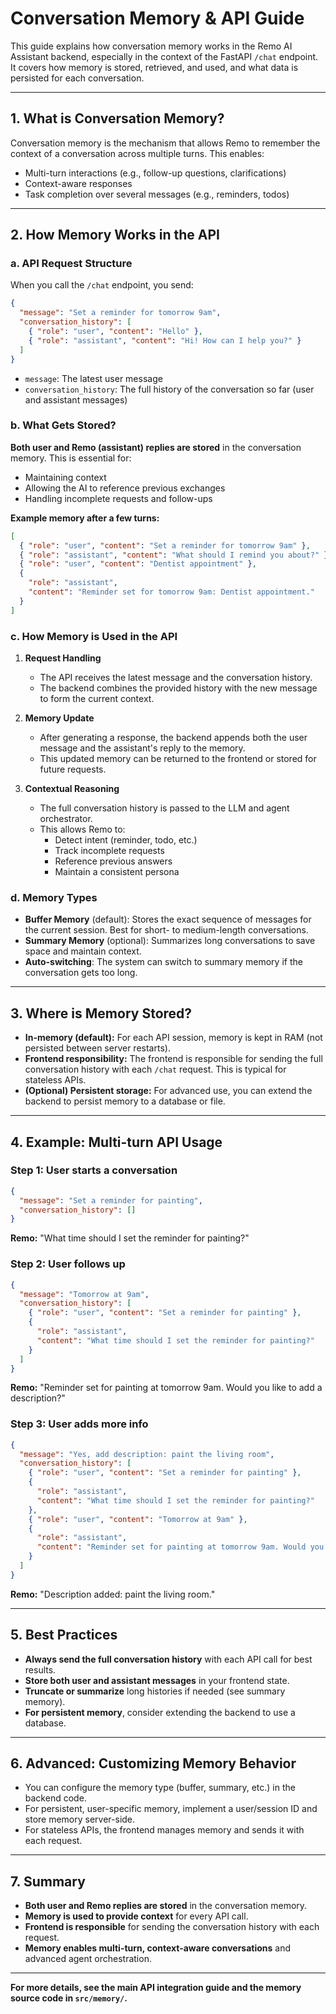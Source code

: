 # Conversation Memory & API Guide

This guide explains how conversation memory works in the Remo AI Assistant backend, especially in the context of the FastAPI `/chat` endpoint. It covers how memory is stored, retrieved, and used, and what data is persisted for each conversation.

---

## 1. What is Conversation Memory?

Conversation memory is the mechanism that allows Remo to remember the context of a conversation across multiple turns. This enables:

- Multi-turn interactions (e.g., follow-up questions, clarifications)
- Context-aware responses
- Task completion over several messages (e.g., reminders, todos)

---

## 2. How Memory Works in the API

### a. API Request Structure

When you call the `/chat` endpoint, you send:

```json
{
  "message": "Set a reminder for tomorrow 9am",
  "conversation_history": [
    { "role": "user", "content": "Hello" },
    { "role": "assistant", "content": "Hi! How can I help you?" }
  ]
}
```

- `message`: The latest user message
- `conversation_history`: The full history of the conversation so far (user and assistant messages)

### b. What Gets Stored?

**Both user and Remo (assistant) replies are stored** in the conversation memory. This is essential for:

- Maintaining context
- Allowing the AI to reference previous exchanges
- Handling incomplete requests and follow-ups

**Example memory after a few turns:**

```json
[
  { "role": "user", "content": "Set a reminder for tomorrow 9am" },
  { "role": "assistant", "content": "What should I remind you about?" },
  { "role": "user", "content": "Dentist appointment" },
  {
    "role": "assistant",
    "content": "Reminder set for tomorrow 9am: Dentist appointment."
  }
]
```

### c. How Memory is Used in the API

1. **Request Handling**

   - The API receives the latest message and the conversation history.
   - The backend combines the provided history with the new message to form the current context.

2. **Memory Update**

   - After generating a response, the backend appends both the user message and the assistant's reply to the memory.
   - This updated memory can be returned to the frontend or stored for future requests.

3. **Contextual Reasoning**
   - The full conversation history is passed to the LLM and agent orchestrator.
   - This allows Remo to:
     - Detect intent (reminder, todo, etc.)
     - Track incomplete requests
     - Reference previous answers
     - Maintain a consistent persona

### d. Memory Types

- **Buffer Memory** (default): Stores the exact sequence of messages for the current session. Best for short- to medium-length conversations.
- **Summary Memory** (optional): Summarizes long conversations to save space and maintain context.
- **Auto-switching**: The system can switch to summary memory if the conversation gets too long.

---

## 3. Where is Memory Stored?

- **In-memory (default):** For each API session, memory is kept in RAM (not persisted between server restarts).
- **Frontend responsibility:** The frontend is responsible for sending the full conversation history with each `/chat` request. This is typical for stateless APIs.
- **(Optional) Persistent storage:** For advanced use, you can extend the backend to persist memory to a database or file.

---

## 4. Example: Multi-turn API Usage

### Step 1: User starts a conversation

```json
{
  "message": "Set a reminder for painting",
  "conversation_history": []
}
```

**Remo:** "What time should I set the reminder for painting?"

### Step 2: User follows up

```json
{
  "message": "Tomorrow at 9am",
  "conversation_history": [
    { "role": "user", "content": "Set a reminder for painting" },
    {
      "role": "assistant",
      "content": "What time should I set the reminder for painting?"
    }
  ]
}
```

**Remo:** "Reminder set for painting at tomorrow 9am. Would you like to add a description?"

### Step 3: User adds more info

```json
{
  "message": "Yes, add description: paint the living room",
  "conversation_history": [
    { "role": "user", "content": "Set a reminder for painting" },
    {
      "role": "assistant",
      "content": "What time should I set the reminder for painting?"
    },
    { "role": "user", "content": "Tomorrow at 9am" },
    {
      "role": "assistant",
      "content": "Reminder set for painting at tomorrow 9am. Would you like to add a description?"
    }
  ]
}
```

**Remo:** "Description added: paint the living room."

---

## 5. Best Practices

- **Always send the full conversation history** with each API call for best results.
- **Store both user and assistant messages** in your frontend state.
- **Truncate or summarize** long histories if needed (see summary memory).
- **For persistent memory**, consider extending the backend to use a database.

---

## 6. Advanced: Customizing Memory Behavior

- You can configure the memory type (buffer, summary, etc.) in the backend code.
- For persistent, user-specific memory, implement a user/session ID and store memory server-side.
- For stateless APIs, the frontend manages memory and sends it with each request.

---

## 7. Summary

- **Both user and Remo replies are stored** in the conversation memory.
- **Memory is used to provide context** for every API call.
- **Frontend is responsible** for sending the conversation history with each request.
- **Memory enables multi-turn, context-aware conversations** and advanced agent orchestration.

---

**For more details, see the main API integration guide and the memory source code in `src/memory/`.**
